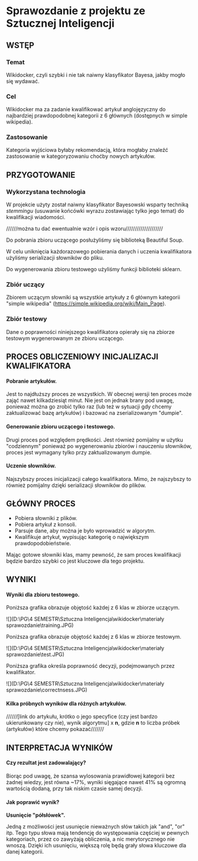 # Sprawozdanie z projektu ze Sztucznej Inteligencji

## WSTĘP

### Temat

Wikidocker, czyli szybki i nie tak naiwny klasyfikator Bayesa, jakby mogło się wydawać.



### Cel

Wikidocker ma za zadanie kwalifikować artykuł anglojęzyczny do najbardziej prawdopodobnej kategorii z 6 głównych (dostępnych w simple wikipedia). 



### Zastosowanie

Kategoria wyjściowa byłaby rekomendacją, która mogłaby znaleźć zastosowanie w kategoryzowaniu choćby nowych artykułów.



## PRZYGOTOWANIE

### Wykorzystana technologia

W projekcie użyty został naiwny klasyfikator Bayesowski wsparty techniką *stemmingu* (usuwanie końcówki wyrazu zostawiając tylko jego temat) do kwalifikacji wiadomości. 

//////można tu dać ewentualnie wzór i opis wzoru////////////////////

Do pobrania zbioru uczącego posłużyliśmy się biblioteką Beautiful Soup.

W celu uniknięcia każdorazowego pobierania danych i uczenia kwalifikatora użyliśmy serializacji słowników do pliku.

Do wygenerowania zbioru testowego użyliśmy funkcji biblioteki sklearn.



### Zbiór uczący

Zbiorem uczącym słowniki są wszystkie artykuły z 6 głównym kategorii "simple wikipedia" (https://simple.wikipedia.org/wiki/Main_Page).



### Zbiór testowy

Dane o poprawności niniejszego kwalifikatora opierały się na zbiorze testowym wygenerowanym ze zbioru uczącego.



## PROCES OBLICZENIOWY INICJALIZACJI KWALIFIKATORA

#### Pobranie artykułów.

Jest to najdłuższy proces ze wszystkich. W obecnej wersji ten proces może zająć nawet kilkadziesiąt minut. Nie jest on jednak brany pod uwagę, ponieważ można go zrobić tylko raz (lub też w sytuacji gdy chcemy zaktualizować bazę artykułów) i bazować na zserializowanym "dumpie".



#### Generowanie zbioru uczącego i testowego.

Drugi proces pod względem prędkości. Jest również pomijalny w użytku "codziennym" ponieważ po wygenerowaniu zbiorów i nauczeniu słowników, proces jest wymagany tylko przy zaktualizowanym dumpie.



#### Uczenie słowników.

Najszybszy proces inicjalizacji całego kwalifikatora. Mimo, że najszybszy to również pomijalny dzięki serializacji słowników do plików.



## GŁÓWNY PROCES

- Pobiera słowniki z plików.
- Pobiera artykuł z konsoli.
- Parsuje dane, aby można je było wprowadzić w algorytm.
- Kwalifikuje artykuł, wypisując kategorię o największym prawdopodobieństwie.

Mając gotowe słowniki klas, mamy pewność, że sam proces kwalifikacji będzie bardzo szybki co jest kluczowe dla tego projektu.



## WYNIKI

#### Wyniki dla zbioru testowego.

Poniższa grafika obrazuje objętość każdej z 6 klas w zbiorze uczącym.

![](D:\PG\4 SEMESTR\Sztuczna Inteligencja\wikidocker\materiały sprawozdanie\training.JPG)



Poniższa grafika obrazuje objętość każdej z 6 klas w zbiorze testowym.

![](D:\PG\4 SEMESTR\Sztuczna Inteligencja\wikidocker\materiały sprawozdanie\test.JPG)



Poniższa grafika określa poprawność decyzji, podejmowanych przez kwalifikator.

![](D:\PG\4 SEMESTR\Sztuczna Inteligencja\wikidocker\materiały sprawozdanie\correctnsess.JPG)



#### Kilka próbnych wyników dla różnych artykułów.

//////[link do artykułu, krótko o jego specyfice (czy jest bardzo ukierunkowany czy nie), wynik algorytmu] x **n**, gdzie **n** to liczba próbek (artykułów) które chcemy pokazać///////



## INTERPRETACJA WYNIKÓW

#### Czy rezultat jest zadowalający?

Biorąc pod uwagę, że szansa wylosowania prawidłowej kategorii bez żadnej wiedzy, jest równa ~17%, wyniki sięgające nawet 41% są ogromną wartością dodaną, przy tak niskim czasie samej decyzji. 



#### Jak poprawić wynik?

**Usunięcie "półsłówek".**

Jedną z możliwości jest usunięcie nieważnych słów takich jak "and", "or" itp. Tego typu słowa mają tendencję do występowania częściej w pewnych kategoriach, przez co zawyżają obliczenia, a nic merytorycznego nie wnoszą. Dzięki ich usunięciu, większą rolę będą grały słowa kluczowe dla danej kategorii.



